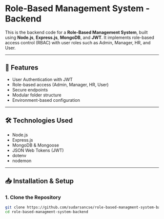 # Role-Based Management System - Backend

This is the backend code for a **Role-Based Management System**, built using **Node.js**, **Express.js**, **MongoDB**, and **JWT**. It implements role-based access control (RBAC) with user roles such as Admin, Manager, HR, and User.

---

## 🚀 Features

- User Authentication with JWT
- Role-based access (Admin, Manager, HR, User)
- Secure endpoints
- Modular folder structure
- Environment-based configuration

---

## 🛠 Technologies Used

- Node.js
- Express.js
- MongoDB & Mongoose
- JSON Web Tokens (JWT)
- dotenv
- nodemon

---

## 📥 Installation & Setup

### 1. Clone the Repository

```bash
git clone https://github.com/sudarsancse/role-based-managment-system-backend.git
cd role-based-managment-system-backend
```
